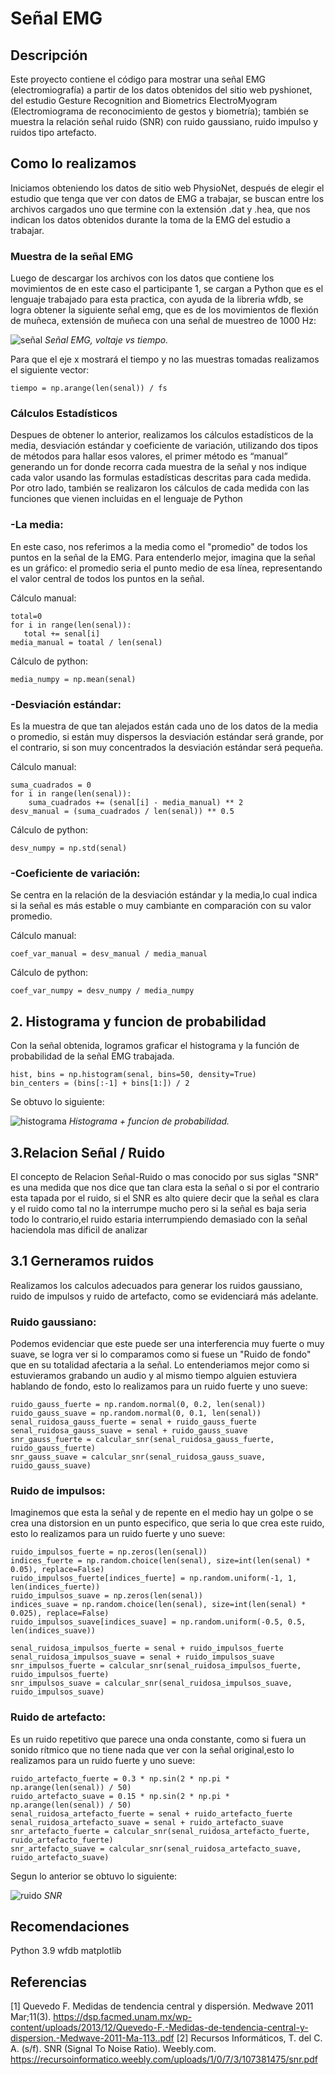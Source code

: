 # Señal EMG

## Descripción 
Este proyecto contiene el código para mostrar una señal EMG (electromiografía) a partir de los datos obtenidos del sitio web pyshionet, del estudio Gesture Recognition and Biometrics ElectroMyogram (Electromiograma de reconocimiento de gestos y biometría); también se muestra la relación señal ruido (SNR) con ruido gaussiano, ruido impulso y ruidos tipo artefacto.  

## Como lo realizamos 
Iniciamos obteniendo los datos de sitio web PhysioNet, después de elegir el estudio que tenga que ver con datos de EMG a trabajar, se buscan entre los archivos cargados uno que termine con la extensión .dat y .hea, que nos indican los datos obtenidos durante la toma de la EMG del estudio a trabajar.  
### Muestra de la señal EMG
Luego de descargar los archivos con los datos que contiene los movimientos de en este caso el participante 1, se cargan a Python que es el lenguaje trabajado para esta practica, con ayuda de la libreria wfdb, se logra obtener la siguiente señal emg, que es de los movimientos de flexión de muñeca, extensión de muñeca con una señal de muestreo de 1000 Hz:

![señal ](https://github.com/user-attachments/assets/48740300-8fb9-4100-830d-b2c84479f3cf)
*Señal EMG, voltaje vs tiempo.*

Para que el eje x mostrará el tiempo y no las muestras tomadas realizamos el siguiente vector:
```pitón
tiempo = np.arange(len(senal)) / fs
```
### Cálculos Estadísticos
Despues de obtener lo anterior, realizamos los cálculos estadísticos de la media, desviación estándar y coeficiente de variación, utilizando dos tipos de métodos para hallar esos valores, el primer método es “manual” generando un for donde recorra cada muestra de la señal y nos indique cada valor usando las formulas estadísticas descritas para cada medida. 
Por otro lado, también se realizaron los cálculos de cada medida con las funciones que vienen incluidas en el lenguaje de Python
### -La media:
En este caso, nos referimos a la media como el "promedio" de todos los puntos en la señal de la EMG. Para entenderlo mejor, imagina que la señal es un gráfico: el promedio seria el punto medio de esa línea, representando el valor central de todos los puntos en la señal. 

 Cálculo manual:
 ``` pitón
total=0
for i in range(len(senal)):
    total += senal[i]
media_manual = toatal / len(senal)
```
Cálculo de python:
``` pitón
media_numpy = np.mean(senal)
```

### -Desviación estándar:
Es la muestra de que tan alejados están cada uno de los datos de la media o promedio, si están muy dispersos la desviación estándar será grande, por el contrario, si son muy concentrados la desviación estándar será pequeña. 

 Cálculo manual:
``` pitón
suma_cuadrados = 0
for i in range(len(senal)):
    suma_cuadrados += (senal[i] - media_manual) ** 2
desv_manual = (suma_cuadrados / len(senal)) ** 0.5 
```
Cálculo de python:
``` pitón
desv_numpy = np.std(senal)
```
### -Coeficiente de variación:
Se centra en la relación de la desviación estándar y la media,lo cual indica si la señal es más estable o muy cambiante en comparación con su valor promedio.

 Cálculo manual:
``` pitón
coef_var_manual = desv_manual / media_manual
```
Cálculo de python:
``` pitón
coef_var_numpy = desv_numpy / media_numpy
```
 
## 2. Histograma y funcion de probabilidad 
Con la señal obtenida, logramos graficar el histograma y la función de probabilidad de la señal EMG trabajada.
``` pitón
hist, bins = np.histogram(senal, bins=50, density=True)
bin_centers = (bins[:-1] + bins[1:]) / 2
```
Se obtuvo lo siguiente:

![histograma](https://github.com/user-attachments/assets/58bee68a-8078-4a61-b5aa-da5a61fba413)
*Histograma + funcion de probabilidad.*

## 3.Relacion Señal / Ruido 

El concepto de Relacion Señal-Ruido o mas conocido por sus siglas "SNR" es una medida que nos dice que tan clara esta la señal o si por el contrario esta tapada por el ruido, si el SNR es alto quiere decir que la señal es clara y el ruido como tal no la interrumpe mucho pero si la señal es baja seria todo lo contrario,el ruido estaria interrumpiendo demasiado con la señal haciendola mas dificil de analizar 

## 3.1 Gerneramos ruidos 

Realizamos los calculos adecuados para generar los ruidos gaussiano, ruido de impulsos y ruido de artefacto, como se evidenciará más adelante. 

### Ruido gaussiano: 
Podemos evidenciar que este puede ser una interferencia muy fuerte o muy suave, se logra ver si lo comparamos como si fuese un "Ruido de fondo" que en su totalidad afectaria a la señal. Lo entenderiamos mejor como si estuvieramos grabando un audio y al mismo tiempo alguien estuviera hablando de fondo, esto lo realizamos para un ruido fuerte y uno sueve:

```pitón
ruido_gauss_fuerte = np.random.normal(0, 0.2, len(senal))
ruido_gauss_suave = np.random.normal(0, 0.1, len(senal))
senal_ruidosa_gauss_fuerte = senal + ruido_gauss_fuerte
senal_ruidosa_gauss_suave = senal + ruido_gauss_suave
snr_gauss_fuerte = calcular_snr(senal_ruidosa_gauss_fuerte, ruido_gauss_fuerte)
snr_gauss_suave = calcular_snr(senal_ruidosa_gauss_suave, ruido_gauss_suave)
```


### Ruido de impulsos: 
Imaginemos que esta la señal y de repente en el medio hay un golpe o se crea una distorsion en un punto especifico, que seria lo que crea este ruido, esto lo realizamos para un ruido fuerte y uno sueve:

```pitón
ruido_impulsos_fuerte = np.zeros(len(senal))
indices_fuerte = np.random.choice(len(senal), size=int(len(senal) * 0.05), replace=False)
ruido_impulsos_fuerte[indices_fuerte] = np.random.uniform(-1, 1, len(indices_fuerte))
ruido_impulsos_suave = np.zeros(len(senal))
indices_suave = np.random.choice(len(senal), size=int(len(senal) * 0.025), replace=False)
ruido_impulsos_suave[indices_suave] = np.random.uniform(-0.5, 0.5, len(indices_suave))

senal_ruidosa_impulsos_fuerte = senal + ruido_impulsos_fuerte
senal_ruidosa_impulsos_suave = senal + ruido_impulsos_suave
snr_impulsos_fuerte = calcular_snr(senal_ruidosa_impulsos_fuerte, ruido_impulsos_fuerte)
snr_impulsos_suave = calcular_snr(senal_ruidosa_impulsos_suave, ruido_impulsos_suave)
```
### Ruido de artefacto:
Es un ruido repetitivo que parece una onda constante, como si fuera un sonido rítmico que no tiene nada que ver con la señal original,esto lo realizamos para un ruido fuerte y uno sueve:

```pitón
ruido_artefacto_fuerte = 0.3 * np.sin(2 * np.pi * np.arange(len(senal)) / 50)
ruido_artefacto_suave = 0.15 * np.sin(2 * np.pi * np.arange(len(senal)) / 50)
senal_ruidosa_artefacto_fuerte = senal + ruido_artefacto_fuerte
senal_ruidosa_artefacto_suave = senal + ruido_artefacto_suave
snr_artefacto_fuerte = calcular_snr(senal_ruidosa_artefacto_fuerte, ruido_artefacto_fuerte)
snr_artefacto_suave = calcular_snr(senal_ruidosa_artefacto_suave, ruido_artefacto_suave)
```
Segun lo anterior se obtuvo lo siguiente:

![ruido](https://github.com/user-attachments/assets/a520c2b2-f0f7-4a92-81f3-626a4be27422)
*SNR*

## Recomendaciones
  Python 3.9
  wfdb
  matplotlib
  
## Referencias 
[1] Quevedo F. Medidas de tendencia central y dispersión. Medwave 2011 Mar;11(3). https://dsp.facmed.unam.mx/wp-content/uploads/2013/12/Quevedo-F.-Medidas-de-tendencia-central-y-dispersion.-Medwave-2011-Ma-113..pdf
[2] Recursos Informáticos, T. del C. A. (s/f). SNR (Signal To Noise Ratio). Weebly.com. https://recursoinformatico.weebly.com/uploads/1/0/7/3/107381475/snr.pdf









